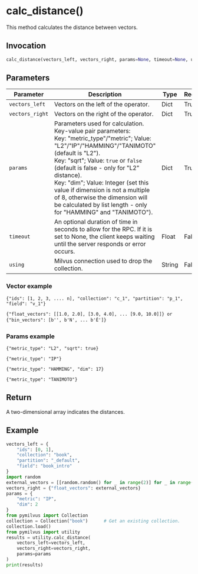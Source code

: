# calc_distance()

This method calculates the distance between vectors.

## Invocation

```python
calc_distance(vectors_left, vectors_right, params=None, timeout=None, using='default')
```

## Parameters

| Parameter         | Description                                                  | Type                            | Required |
| ----------------- | ------------------------------------------------------------ | ------------------------------- | -------- |
| `vectors_left`    | Vectors on the left of the operator.                          | Dict                            | True     |
| `vectors_right`   | Vectors on the right of the operator.                         | Dict                            | True     |
| `params`          | Parameters used for calculation. </br>Key-value pair parameters: </br>Key: "metric_type"/"metric"; Value: "L2"/"IP"/"HAMMING"/"TANIMOTO" (default is "L2"). </br>Key: "sqrt"; Value: `true` or `false` (default is false - only for "L2" distance). </br>Key: "dim"; Value: Integer (set this value if dimension is not a multiple of 8, otherwise the dimension will be calculated by list length - only for "HAMMING" and "TANIMOTO").                                                                        | Dict                            | True     |
| `timeout`         | An optional duration of time in seconds to allow for the RPC. If it is set to None, the client keeps waiting until the server responds or error occurs.                                               | Float                           | False    |
| `using`           | Milvus connection used to drop the collection.                | String                          | False    |

### Vector example

```
{"ids": [1, 2, 3, .... n], "collection": "c_1", "partition": "p_1", "field": "v_1"}
```

```
{"float_vectors": [[1.0, 2.0], [3.0, 4.0], ... [9.0, 10.0]]} or {"bin_vectors": [b'', b'N', ... b'Ê']}
```

### Params example

```
{"metric_type": "L2", "sqrt": true}
```

```
{"metric_type": "IP"}
```

```
{"metric_type": "HAMMING", "dim": 17}
```

```
{"metric_type": "TANIMOTO"}
```

## Return

A two-dimensional array indicates the distances.

## Example

```python
vectors_left = {
    "ids": [0, 1], 
    "collection": "book", 
    "partition": "_default", 
    "field": "book_intro"
}
import random
external_vectors = [[random.random() for _ in range(2)] for _ in range(4)]
vectors_right = {"float_vectors": external_vectors}
params = {
    "metric": "IP", 
    "dim": 2
}
from pymilvus import Collection
collection = Collection("book")      # Get an existing collection.
collection.load()
from pymilvus import utility
results = utility.calc_distance(
    vectors_left=vectors_left, 
    vectors_right=vectors_right, 
    params=params
)
print(results)
```
